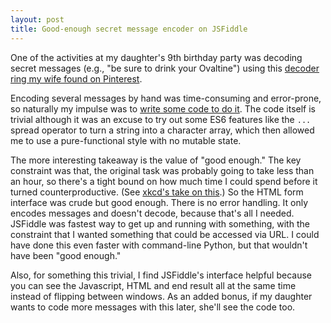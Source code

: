```yaml
---
layout: post
title: Good-enough secret message encoder on JSFiddle
---
```


One of the activities at my daughter's 9th birthday party was decoding secret messages (e.g., "be sure to drink your Ovaltine") using 
this [decoder ring my wife found on Pinterest](http://dabblesandbabbles.com/printable-secret-decoder-wheel/).  

Encoding several messages by hand was time-consuming and error-prone, so naturally my impulse was to [write some code to do it](https://jsfiddle.net/ut3pw9zj/). 
The code itself is trivial although it was an excuse to try out some ES6 features like the `...` spread operator to turn a string into a character
array, which then allowed me to use a pure-functional style with no mutable state.  

The more interesting takeaway is the value of "good enough."  The key constraint was that, the original task was probably going to take less than an hour,
so there's a tight bound on how much time I could spend before it turned counterproductive.  (See [xkcd's take on this](https://xkcd.com/1205/).)  So the HTML form interface was crude but good enough.
There is no error handling.  It only encodes messages and doesn't decode, because that's all I needed.  JSFiddle was fastest way to get up and running with something, with the constraint that I wanted something that could be accessed via URL.  I could have done this even faster with command-line Python,  but that wouldn't have been "good enough."  

Also, for something this trivial, I find JSFiddle's interface helpful because you can see the Javascript, HTML and end result all at the same time instead of flipping between windows.  As an added bonus, if my daughter wants to code more messages with this later, she'll see the code too.